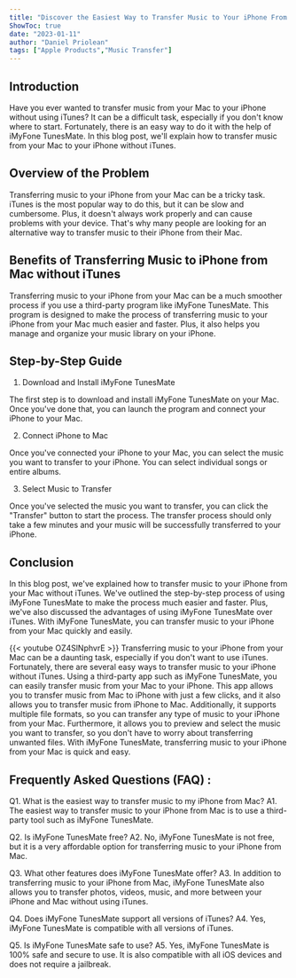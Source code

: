 ```yaml
---
title: "Discover the Easiest Way to Transfer Music to Your iPhone From Mac Without iTunes!"
ShowToc: true 
date: "2023-01-11"
author: "Daniel Priolean" 
tags: ["Apple Products","Music Transfer"]
---
```

## Introduction

Have you ever wanted to transfer music from your Mac to your iPhone without using iTunes? It can be a difficult task, especially if you don't know where to start. Fortunately, there is an easy way to do it with the help of iMyFone TunesMate. In this blog post, we'll explain how to transfer music from your Mac to your iPhone without iTunes.

## Overview of the Problem

Transferring music to your iPhone from your Mac can be a tricky task. iTunes is the most popular way to do this, but it can be slow and cumbersome. Plus, it doesn't always work properly and can cause problems with your device. That's why many people are looking for an alternative way to transfer music to their iPhone from their Mac.

## Benefits of Transferring Music to iPhone from Mac without iTunes

Transferring music to your iPhone from your Mac can be a much smoother process if you use a third-party program like iMyFone TunesMate. This program is designed to make the process of transferring music to your iPhone from your Mac much easier and faster. Plus, it also helps you manage and organize your music library on your iPhone.

## Step-by-Step Guide

1. Download and Install iMyFone TunesMate

The first step is to download and install iMyFone TunesMate on your Mac. Once you've done that, you can launch the program and connect your iPhone to your Mac.

2. Connect iPhone to Mac

Once you've connected your iPhone to your Mac, you can select the music you want to transfer to your iPhone. You can select individual songs or entire albums.

3. Select Music to Transfer

Once you've selected the music you want to transfer, you can click the "Transfer" button to start the process. The transfer process should only take a few minutes and your music will be successfully transferred to your iPhone.

## Conclusion

In this blog post, we've explained how to transfer music to your iPhone from your Mac without iTunes. We've outlined the step-by-step process of using iMyFone TunesMate to make the process much easier and faster. Plus, we've also discussed the advantages of using iMyFone TunesMate over iTunes. With iMyFone TunesMate, you can transfer music to your iPhone from your Mac quickly and easily.

{{< youtube OZ4SlNphvrE >}} 
Transferring music to your iPhone from your Mac can be a daunting task, especially if you don't want to use iTunes. Fortunately, there are several easy ways to transfer music to your iPhone without iTunes. Using a third-party app such as iMyFone TunesMate, you can easily transfer music from your Mac to your iPhone. This app allows you to transfer music from Mac to iPhone with just a few clicks, and it also allows you to transfer music from iPhone to Mac. Additionally, it supports multiple file formats, so you can transfer any type of music to your iPhone from your Mac. Furthermore, it allows you to preview and select the music you want to transfer, so you don't have to worry about transferring unwanted files. With iMyFone TunesMate, transferring music to your iPhone from your Mac is quick and easy.

## Frequently Asked Questions (FAQ) :
Q1. What is the easiest way to transfer music to my iPhone from Mac?
A1. The easiest way to transfer music to your iPhone from Mac is to use a third-party tool such as iMyFone TunesMate.

Q2. Is iMyFone TunesMate free?
A2. No, iMyFone TunesMate is not free, but it is a very affordable option for transferring music to your iPhone from Mac.

Q3. What other features does iMyFone TunesMate offer?
A3. In addition to transferring music to your iPhone from Mac, iMyFone TunesMate also allows you to transfer photos, videos, music, and more between your iPhone and Mac without using iTunes.

Q4. Does iMyFone TunesMate support all versions of iTunes?
A4. Yes, iMyFone TunesMate is compatible with all versions of iTunes.

Q5. Is iMyFone TunesMate safe to use?
A5. Yes, iMyFone TunesMate is 100% safe and secure to use. It is also compatible with all iOS devices and does not require a jailbreak.


